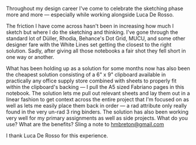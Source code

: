 

Throughout my design career I've come to celebrate the sketching phase more and more — especially while working alongside Luca De Rosso.

The friction I have come across hasn't been in increasing how much I sketch but where I do the sketching and thinking. I've gone through the standard lot of Düller, Rhodia, Behance's Dot Grid, MUCU, and some other designer fare with the White Lines set getting the closest to the right solution. Sadly, after giving all those notebooks a fair shot they fell short in one way or another.

What has been holding up as a solution for some months now has also been the cheapest solution consisting of a 6" x 9" clipboard available in practically any office supply store combined with sheets to properly fit within the clipboard's backing — I pull the A5 sized Fabriano pages in this notebook. The solution lets me pull out relevant sheets and lay them out in a linear fashion to get context across the entire project that I'm focused on as well as lets me easily place them back in order — a rad attribute only really found in the very un-rad 3 ring binders. The solution has also been working very well for my primary assignments as well as side projects. What do you use? What are the benefits? Sling a note to hmbreton@gmail.com

I thank Luca De Rosso for this experience.